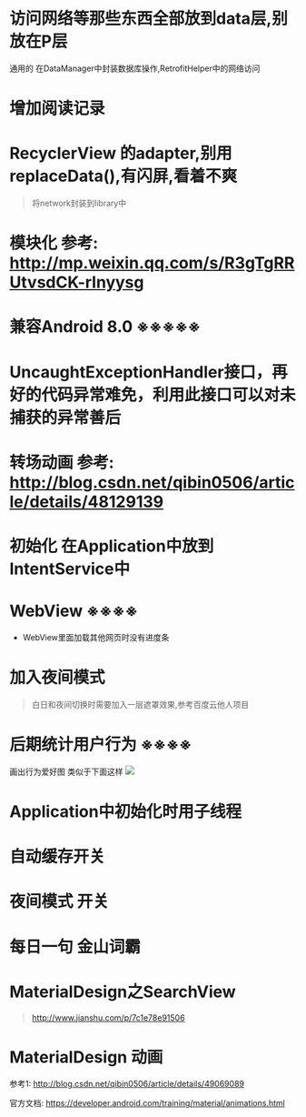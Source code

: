 # 访问网络等那些东西全部放到data层,别放在P层  
通用的
在DataManager中封装数据库操作,RetrofitHelper中的网络访问
# 增加阅读记录
# RecyclerView 的adapter,别用replaceData(),有闪屏,看着不爽

> 将network封装到library中

# 模块化 参考: http://mp.weixin.qq.com/s/R3gTgRRUtvsdCK-rlnyysg
# 兼容Android 8.0  ※※※※※
# UncaughtExceptionHandler接口，再好的代码异常难免，利用此接口可以对未捕获的异常善后
# 转场动画  参考: http://blog.csdn.net/qibin0506/article/details/48129139
# 初始化 在Application中放到IntentService中


# WebView  ※※※※
- WebView里面加载其他网页时没有进度条

# 加入夜间模式
> 白日和夜间切换时需要加入一层遮罩效果,参考百度云他人项目

# 后期统计用户行为  ※※※※
画出行为爱好图
类似于下面这样
![](http://olg7c0d2n.bkt.clouddn.com/17-11-10/52237715.jpg)

# Application中初始化时用子线程

# 自动缓存开关
# 夜间模式 开关
# 每日一句 金山词霸
# MaterialDesign之SearchView 
>http://www.jianshu.com/p/7c1e78e91506

# MaterialDesign 动画
参考1: http://blog.csdn.net/qibin0506/article/details/49069089

官方文档: https://developer.android.com/training/material/animations.html